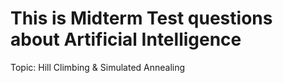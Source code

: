 # This is Midterm Test questions about Artificial Intelligence 
Topic: Hill Climbing &amp; Simulated Annealing
